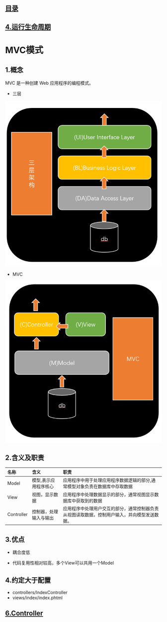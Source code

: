 ## [目录](https://github.com/yuncopy/yafr/blob/master/docs/index.md)

## [4.运行生命周期](https://github.com/yuncopy/yafr/blob/master/docs/yaf/4.运行生命周期.md)

# MVC模式

## 1.概念
MVC 是一种创建 Web 应用程序的编程模式。

* 三层

![image](https://github.com/yuncopy/yafr/blob/master/docs/三层.png)

* MVC

![image](https://github.com/yuncopy/yafr/blob/master/docs/MVC.png)

## 2.含义及职责
|名称|含义|职责|
|:--|:--|:--|
|Model|模型,表示应用程序核心|应用程序中用于处理应用程序数据逻辑的部分,通常模型对象负责在数据库中存取数据|
|View|视图，显示数据|应用程序中处理数据显示的部分，通常视图显示数据库中获取到的数据|
|Controller|控制器，处理输入与输出|应用程序中处理用户交互的部分，通常控制器负责从视图读取数据，控制用户输入，并向模型发送数据。|

## 3.优点

* 耦合度低

* 代码复用性相对较高，多个View可以共用一个Model

## 4.约定大于配置

* controllers/IndexController
* views/index/index.phtml

## [6.Controller](https://github.com/yuncopy/yafr/blob/master/docs/yaf/6.Controller.md)